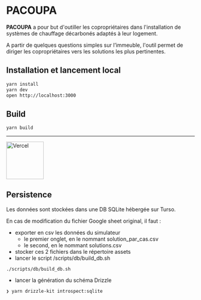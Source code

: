 # PACOUPA

**PACOUPA** a pour but d'outiller les copropriétaires dans l'installation de systèmes de chauffage décarbonés adaptés à leur logement.

A partir de quelques questions simples sur l’immeuble, l'outil permet de diriger les copropriétaires vers les solutions les plus pertinentes.

## Installation et lancement local
```bash
yarn install
yarn dev
open http://localhost:3000
```


## Build 

```bash
yarn build
```

---
<a href="https://vercel.com/?utm_source=ademe&utm_campaign=oss" alt="Url Vercel"><image src="https://user-images.githubusercontent.com/37937348/161967395-a5064a6a-b4d3-4ede-a940-ad81fa773916.svg" alt="Vercel" width="100" /></a>


## Persistence

Les données sont stockées dans une DB SQLite hébergée sur Turso.

En cas de modification du fichier Google sheet original, il faut :
- exporter en csv les données du simulateur
    - le premier onglet, en le nommant solution_par_cas.csv
    - le second, en le nommant solutions.csv
- stocker ces 2 fichiers dans le répertoire assets
- lancer le script /scripts/db/build_db.sh 
```shell
./scripts/db/build_db.sh
```
- lancer la génération du schéma Drizzle
```shell
❯ yarn drizzle-kit introspect:sqlite
```

